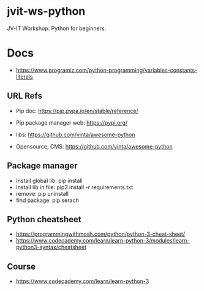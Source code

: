 # jvit-ws-python
JV-IT Workshop: Python for beginners.

# Docs
- https://www.programiz.com/python-programming/variables-constants-literals

## URL Refs
- Pip doc: https://pip.pypa.io/en/stable/reference/
- Pip package manager web: https://pypi.org/

- libs:
https://github.com/vinta/awesome-python

- Opensource, CMS:
https://github.com/vinta/awesome-python


## Package manager
- Install global lib: pip install <package-name>
- Install lib in file: pip3 install -r requirements.txt
- remove: pip uninstall <package-name>
- find package: pip serach <name>


## Python cheatsheet
- https://programmingwithmosh.com/python/python-3-cheat-sheet/
- https://www.codecademy.com/learn/learn-python-3/modules/learn-python3-syntax/cheatsheet


## Course
- https://www.codecademy.com/learn/learn-python-3



